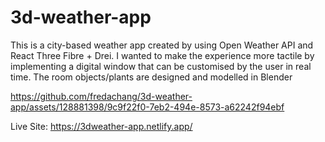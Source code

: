 # 3d-weather-app

This is a city-based weather app created by using Open Weather API and React Three Fibre + Drei. I wanted to make the experience more tactile by implementing a digital window that can be customised by the user in real time. The room objects/plants are designed and modelled in Blender


https://github.com/fredachang/3d-weather-app/assets/128881398/9c9f22f0-7eb2-494e-8573-a62242f94ebf

Live Site: https://3dweather-app.netlify.app/
